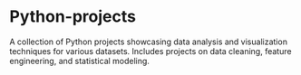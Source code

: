 # Python-projects
A collection of Python projects showcasing data analysis and visualization techniques for various datasets. Includes projects on data cleaning, feature engineering, and statistical modeling.
